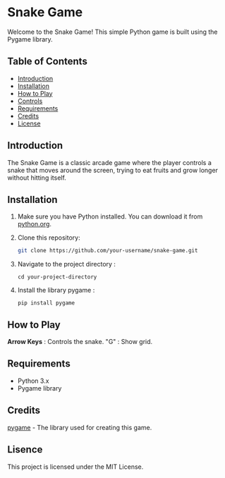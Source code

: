 # Snake Game

Welcome to the Snake Game! This simple Python game is built using the Pygame library.

## Table of Contents

- [Introduction](#introduction)
- [Installation](#installation)
- [How to Play](#how-to-play)
- [Controls](#controls)
- [Requirements](#requirements)
- [Credits](#credits)
- [License](#license)

## Introduction

The Snake Game is a classic arcade game where the player controls a snake that moves around the screen, trying to eat fruits and grow longer without hitting itself.

## Installation

1. Make sure you have Python installed. You can download it from [python.org](https://www.python.org/).

2. Clone this repository:
   ```bash
   git clone https://github.com/your-username/snake-game.git
   ```

3. Navigate to the project directory :
   ```
   cd your-project-directory
   ```

4. Install the library pygame :
   ```
   pip install pygame
   ```

## How to Play 

**Arrow Keys** : Controls the snake.
"G" : Show grid.

## Requirements

- Python 3.x
- Pygame library

## Credits 

[pygame](https://pygame.org) - The library used for creating this game.

## Lisence 

This project is licensed under the MIT License. 
